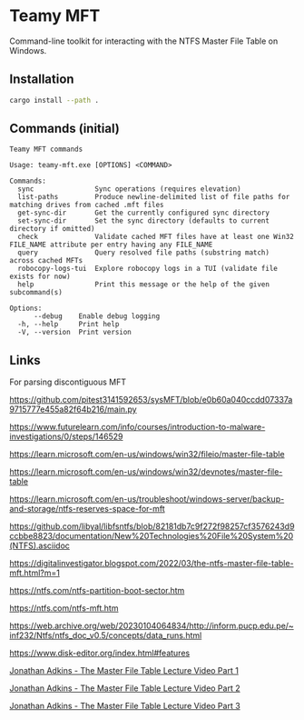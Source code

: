 # Teamy MFT

Command-line toolkit for interacting with the NTFS Master File Table on Windows.

## Installation

```bash
cargo install --path .
```

## Commands (initial)

```
Teamy MFT commands

Usage: teamy-mft.exe [OPTIONS] <COMMAND>

Commands:
  sync               Sync operations (requires elevation)
  list-paths         Produce newline-delimited list of file paths for matching drives from cached .mft files
  get-sync-dir       Get the currently configured sync directory
  set-sync-dir       Set the sync directory (defaults to current directory if omitted)
  check              Validate cached MFT files have at least one Win32 FILE_NAME attribute per entry having any FILE_NAME
  query              Query resolved file paths (substring match) across cached MFTs
  robocopy-logs-tui  Explore robocopy logs in a TUI (validate file exists for now)
  help               Print this message or the help of the given subcommand(s)

Options:
      --debug    Enable debug logging
  -h, --help     Print help
  -V, --version  Print version
```

## Links

For parsing discontiguous MFT

https://github.com/pitest3141592653/sysMFT/blob/e0b60a040ccdd07337a9715777e455a82f64b216/main.py

https://www.futurelearn.com/info/courses/introduction-to-malware-investigations/0/steps/146529

https://learn.microsoft.com/en-us/windows/win32/fileio/master-file-table

https://learn.microsoft.com/en-us/windows/win32/devnotes/master-file-table

https://learn.microsoft.com/en-us/troubleshoot/windows-server/backup-and-storage/ntfs-reserves-space-for-mft

https://github.com/libyal/libfsntfs/blob/82181db7c9f272f98257cf3576243d9ccbbe8823/documentation/New%20Technologies%20File%20System%20(NTFS).asciidoc

https://digitalinvestigator.blogspot.com/2022/03/the-ntfs-master-file-table-mft.html?m=1

https://ntfs.com/ntfs-partition-boot-sector.htm

https://ntfs.com/ntfs-mft.htm

https://web.archive.org/web/20230104064834/http://inform.pucp.edu.pe/~inf232/Ntfs/ntfs_doc_v0.5/concepts/data_runs.html

https://www.disk-editor.org/index.html#features

[Jonathan Adkins - The Master File Table Lecture Video Part 1](https://www.youtube.com/watch?v=q3_V0EJcD-k)

[Jonathan Adkins - The Master File Table Lecture Video Part 2](https://www.youtube.com/watch?v=gKDJLa0OoDc)

[Jonathan Adkins - The Master File Table Lecture Video Part 3](https://www.youtube.com/watch?v=GHLwl77b36s)